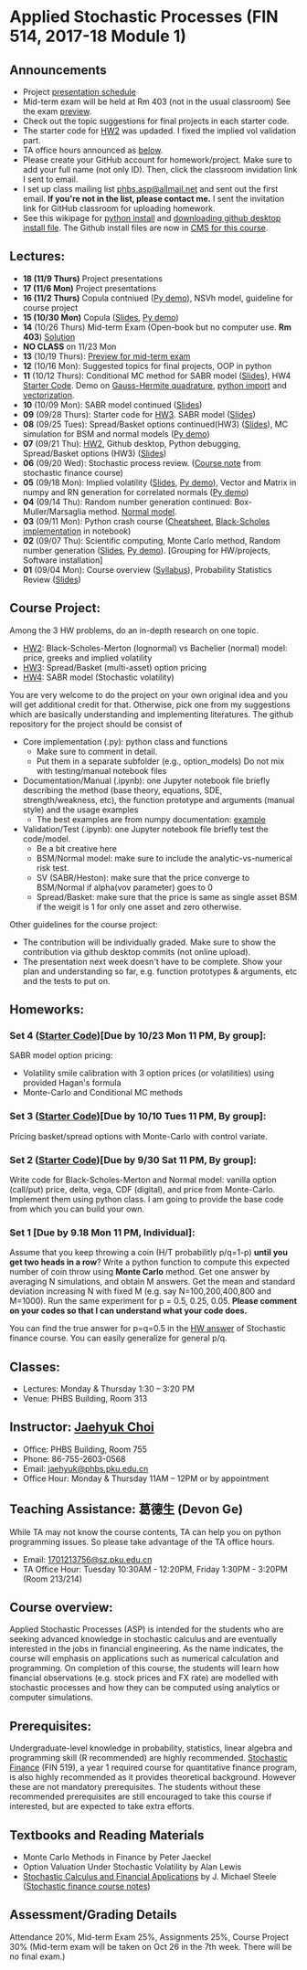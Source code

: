 # Applied Stochastic Processes (FIN 514, 2017-18 Module 1)

## Announcements
* Project [presentation schedule](Projects.MD)
* Mid-term exam will be held at Rm 403 (not in the usual classroom) See the exam [preview](files/exam_preview.md).
* Check out the topic suggestions for final projects in each starter code.
* The starter code for [HW2](https://github.com/PHBS-2017-ASP-Classroom/BSMmodel_Base) was updaded. I fixed the implied vol validation part.
* TA office hours announced as [below](#teaching-assistance-葛德生-devon-ge).
* Please create your GitHub account for homework/project. Make sure to add your full name (not only ID). Then, click the classroom invidation link I sent to email.
* I set up class mailing list phbs.asp@allmail.net and sent out the first email. __If you're not in the list, please contact me.__ I sent the invitation link for GitHub classroom for uploading homework.
* See this wikipage for [python install](https://github.com/PHBS/2017.M1.ASP/wiki/Python-Resources) and [downloading github desktop install file](https://github.com/PHBS/2017.M1.ASP/wiki/Github-Desktop-Download). The Github install files are now in [CMS for this course](http://cms.phbs.pku.edu.cn/claroline/document/document.php?cidReset=true&cidReq=FIN514).

## Lectures:
* __18 (11/9 Thurs)__ Project presentations
* __17 (11/6 Mon)__ Project presentations
* __16 (11/2 Thurs)__ Copula contniued ([Py demo](py/Demo_Copula.ipynb)), NSVh model, guideline for course project
* __15 (10/30 Mon)__ Copula ([Slides](files/Copula.pdf), [Py demo](py/Demo_Copula.ipynb))
* __14__ (10/26 Thurs) Mid-term Exam (Open-book but no computer use. __Rm 403__) [Solution](files/ASP_Midterm_Solution.pdf)
* __NO CLASS__ on 11/23 Mon
* __13__ (10/19 Thurs): [Preview for mid-term exam](files/exam_preview.md)
* __12__ (10/16 Mon): Suggested topics for final projects, OOP in python 
* __11__ (10/12 Thurs): Conditional MC method for SABR model ([Slides](files/SABRmodel.pdf)), HW4 [Starter Code](https://github.com/PHBS-2017-ASP-Classroom/SABRModel_Base). Demo on [Gauss-Hermite quadrature](https://github.com/PHBS-2017-ASP-Classroom/SABRmodel_Base/blob/master/Demo_GHQ.ipynb), [python import](https://github.com/PHBS-2017-ASP-Classroom/SABRmodel_Base/blob/master/Demo_Advanced_Import.ipynb) and [vectorization](https://github.com/PHBS-2017-ASP-Classroom/SABRmodel_Base/blob/master/Demo_Vectorize.ipynb).
* __10__ (10/09 Mon): SABR model continued ([Slides](files/SABRmodel.pdf))
* __09__ (09/28 Thurs): Starter code for [HW3](https://github.com/PHBS-2017-ASP-Classroom/SpreadBasketOptions_Base). SABR model ([Slides](files/SABRmodel.pdf))
* __08__ (09/25 Tues): Spread/Basket options continued(HW3) ([Slides](files/SpreadBasketOption.pdf)), MC simulation for BSM and normal models ([Py demo](py/BlackScholes_MC.ipynb))
* __07__ (09/21 Thu): [HW2](https://github.com/PHBS-2017-ASP-Classroom/BSMmodel_Base), Github desktop, Python debugging, Spread/Basket options (HW3) ([Slides](files/SpreadBasketOption.pdf))
* __06__ (09/20 Wed): Stochastic process review. ([Course note]( https://github.com/PHBS/2016.M3.StoFin/blob/master/files/Notes%20Steele.pdf) from stochastic finance course)
* __05__ (09/18 Mon): Implied volatility ([Slides](files/ImpVol.pdf), [Py demo](py/BlackScholes_ImpliedVol.ipynb)), Vector and Matrix in numpy and RN generation for correlated normals ([Py demo](py/BlackScholes_VectorMatrix.ipynb))
* __04__ (09/14 Thu): Random number generation continued: Box-Muller/Marsaglia method. [Normal model](files/NormalModel.pdf).
* __03__ (09/11 Mon): Python crash course ([Cheatsheet](py/Cheatsheet_Derek_Banas.ipynb), [Black-Scholes implementation](py/BlackScholes_FunctionVsClass.ipynb) in notebook)
* __02__ (09/07 Thu): Scientific computing, Monte Carlo method, Random number generation ([Slides](files/MCmethod.pdf), [Py demo](py/MC_Demo.ipynb)). [Grouping for HW/projects, Software installation]
* __01__ (09/04 Mon): Course overview ([Syllabus](files/syllabus.pdf)), Probability Statistics Review ([Slides](files/ProbStatsReview.pdf))

## Course Project:
Among the 3 HW problems, do an in-depth research on one topic.

* [HW2](https://github.com/PHBS-2017-ASP-Classroom/BSMmodel_Base): Black-Scholes-Merton (lognormal) vs Bachelier (normal) model: price, greeks and implied volatility
* [HW3](https://github.com/PHBS-2017-ASP-Classroom/SpreadBasketOptions_Base): Spread/Basket (multi-asset) option pricing
* [HW4](https://github.com/PHBS-2017-ASP-Classroom/SABRModel_Base): SABR model (Stochastic volatility)

You are very welcome to do the project on your own original idea and you will get additional credit for that. Otherwise, pick one from my suggestions which are basically understanding and implementing literatures. The github repository for the project should be consist of

* Core implementation (.py): python class and functions
  * Make sure to comment in detail.
  * Put them in a separate subfolder (e.g., option_models) Do not mix with testing/manual notebook files
* Documentation/Manual (.ipynb): one Jupyter notebook file briefly describing the method (base theory, equations, SDE, strength/weakness, etc), the function prototype and arguments (manual style) and the usage examples
  * The best examples are from numpy documentation: [example](https://docs.scipy.org/doc/numpy-1.10.1/reference/routines.polynomials.hermite.html)
* Validation/Test (.ipynb): one Jupyter notebook file briefly test the code/model.
  * Be a bit creative here
  * BSM/Normal model: make sure to include the analytic-vs-numerical risk test.
  * SV (SABR/Heston): make sure that the price converge to BSM/Normal if alpha(vov parameter) goes to 0
  * Spread/Basket: make sure that the price is same as single asset BSM if the weigit is 1 for only one asset and zero otherwise.
  
Other guidelines for the course project:
* The contribution will be individually graded. Make sure to show the contribution via github desktop commits (not online upload).
* The presentation next week doesn't have to be complete. Show your plan and understanding so far, e.g. function prototypes & arguments, etc and the tests to put on.

## Homeworks:
### __Set 4__ ([Starter Code](https://github.com/PHBS-2017-ASP-Classroom/SABRModel_Base))[Due by 10/23 Mon 11 PM, By group]:

SABR model option pricing:
* Volatility smile calibration with 3 option prices (or volatilities) using provided Hagan's formula
* Monte-Carlo and Conditional MC methods

### __Set 3__ ([Starter Code](https://github.com/PHBS-2017-ASP-Classroom/SpreadBasketOptions_Base))[Due by 10/10 Tues 11 PM, By group]:

Pricing basket/spread options with Monte-Carlo with control variate.

### __Set 2__ ([Starter Code](https://github.com/PHBS-2017-ASP-Classroom/BSMmodel_Base))[Due by 9/30 Sat 11 PM, By group]:

Write code for Black-Scholes-Merton and Normal model: vanilla option (call/put) price, delta, vega, CDF (digital), and price from Monte-Carlo. Implement them using python class. I am going to provide the base code from which you can build your own.

### __Set 1__ [Due by 9.18 Mon 11 PM, Individual]: 

Assume that you keep throwing a coin (H/T probabilitly p/q=1-p) __until you get two heads in a row__? Write a python function to compute this expected number of coin throw using __Monte Carlo__ method. Get one answer by averaging N simulations, and obtain M answers. Get the mean and standard deviation increasing N with fixed M (e.g. say N=100,200,400,800 and M=1000). Run the same experiment for p = 0.5, 0.25, 0.05. __Please comment on your codes so that I can understand what your code does.__

You can find the true answer for p=q=0.5 in the [HW answer](https://github.com/PHBS/2016.M3.StoFin/blob/master/files/StoFin_HW_Solution.pdf) of Stochastic finance course. You can easily generalize for general p/q.

## Classes: 
* Lectures: Monday & Thursday 1:30 – 3:20 PM
* Venue: PHBS Building, Room 313

## Instructor: [Jaehyuk Choi](http://www.jaehyukchoi.net/phbs_en)
* Office: PHBS Building, Room 755
* Phone: 86-755-2603-0568
* Email: jaehyuk@phbs.pku.edu.cn
* Office Hour: Monday & Thursday 11AM – 12PM or by appointment

## Teaching Assistance: 葛德生 (Devon Ge)
While TA may not know the course contents, TA can help you on python programming issues. So please take advantage of the TA office hours.
* Email: 1701213756@sz.pku.edu.cn
* TA Office Hour: Tuesday 10:30AM - 12:20PM, Friday 1:30PM - 3:20PM (Room 213/214)

## Course overview: 
Applied Stochastic Processes (ASP) is intended for the students who are
seeking advanced knowledge in stochastic calculus and are eventually interested in the jobs in
financial engineering. As the name indicates, the course will emphasis on applications such as
numerical calculation and programming. On completion of this course, the students will learn
how financial observations (e.g. stock prices and FX rate) are modelled with stochastic
processes and how they can be computed using analytics or computer simulations.

## Prerequisites: 
Undergraduate-level knowledge in probability, statistics, linear algebra and
programming skill (R recommended) are highly recommended. [Stochastic Finance](https://github.com/PHBS/2016.M3.StoFin) (FIN 519),
a year 1 required course for quantitative finance program, is also highly recommended as it
provides theoretical background. However these are not mandatory prerequisites. The
students without these recommended prerequisites are still encouraged to take this course if
interested, but are expected to take extra efforts.

##  Textbooks and Reading Materials
* Monte Carlo Methods in Finance by Peter Jaeckel
* Option Valuation Under Stochastic Volatility by Alan Lewis
* [Stochastic Calculus and Financial Applications](http://www-stat.wharton.upenn.edu/~steele/StochasticCalculus.html) by J. Michael Steele
([Stochastic finance course notes](https://github.com/PHBS/2016.M3.StoFin/blob/master/files/Notes%20Steele.pdf))

## Assessment/Grading Details
Attendance 20%, Mid-term Exam 25%, Assignments 25%, Course Project 30%
(Mid-term exam will be taken on Oct 26 in the 7th week. There will be no final exam.)
